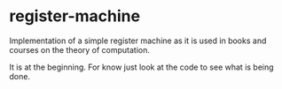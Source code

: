 # register-machine
Implementation of a simple register machine as it is used in books and courses on the theory of computation.

It is at the beginning.
For know just look at the code to see what is being done.

